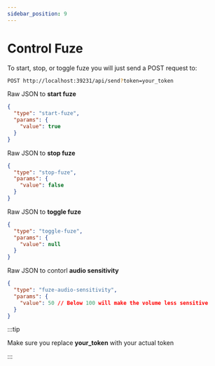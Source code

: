 ```yaml
---
sidebar_position: 9
---
```


# Control Fuze

To start, stop, or toggle fuze you will just send a POST request to:

```bash
POST http://localhost:39231/api/send?token=your_token
```

Raw JSON to **start fuze**

```json
{
  "type": "start-fuze",
  "params": {
    "value": true
  }
}
```

Raw JSON to **stop fuze**

```json
{
  "type": "stop-fuze",
  "params": {
    "value": false
  }
}
```

Raw JSON to **toggle fuze**

```json
{
  "type": "toggle-fuze",
  "params": {
    "value": null
  }
}
```

Raw JSON to contorl **audio sensitivity**

```json
{
  "type": "fuze-audio-sensitivity",
  "params": {
    "value": 50 // Below 100 will make the volume less sensitive
  }
}
```

:::tip

Make sure you replace **your_token** with your actual token

:::
